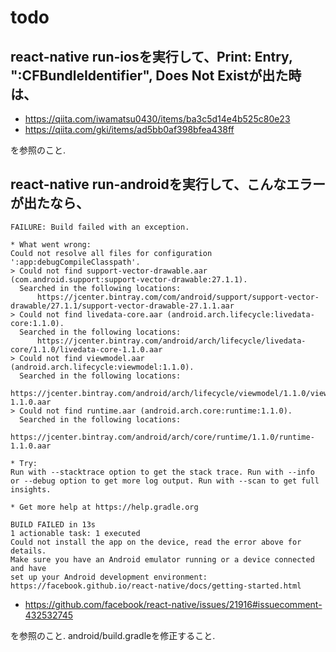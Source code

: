 # todo
## react-native run-iosを実行して、Print: Entry, ":CFBundleIdentifier", Does Not Existが出た時は、
- https://qiita.com/iwamatsu0430/items/ba3c5d14e4b525c80e23
- https://qiita.com/gki/items/ad5bb0af398bfea438ff

を参照のこと.
## react-native run-androidを実行して、こんなエラーが出たなら、
```
FAILURE: Build failed with an exception.

* What went wrong:
Could not resolve all files for configuration ':app:debugCompileClasspath'.
> Could not find support-vector-drawable.aar (com.android.support:support-vector-drawable:27.1.1).
  Searched in the following locations:
      https://jcenter.bintray.com/com/android/support/support-vector-drawable/27.1.1/support-vector-drawable-27.1.1.aar
> Could not find livedata-core.aar (android.arch.lifecycle:livedata-core:1.1.0).
  Searched in the following locations:
      https://jcenter.bintray.com/android/arch/lifecycle/livedata-core/1.1.0/livedata-core-1.1.0.aar
> Could not find viewmodel.aar (android.arch.lifecycle:viewmodel:1.1.0).
  Searched in the following locations:
      https://jcenter.bintray.com/android/arch/lifecycle/viewmodel/1.1.0/viewmodel-1.1.0.aar
> Could not find runtime.aar (android.arch.core:runtime:1.1.0).
  Searched in the following locations:
      https://jcenter.bintray.com/android/arch/core/runtime/1.1.0/runtime-1.1.0.aar

* Try:
Run with --stacktrace option to get the stack trace. Run with --info or --debug option to get more log output. Run with --scan to get full insights.

* Get more help at https://help.gradle.org

BUILD FAILED in 13s
1 actionable task: 1 executed
Could not install the app on the device, read the error above for details.
Make sure you have an Android emulator running or a device connected and have
set up your Android development environment:
https://facebook.github.io/react-native/docs/getting-started.html
```
- https://github.com/facebook/react-native/issues/21916#issuecomment-432532745

を参照のこと.
android/build.gradleを修正すること.
